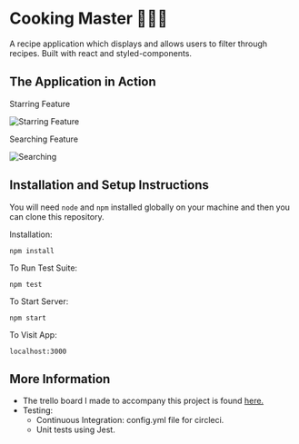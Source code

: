 # Cooking Master 👩🏻‍🍳

A recipe application which displays and allows users to filter through recipes. Built with react and styled-components. 

## The Application in Action

Starring Feature

![Starring Feature](https://i.imgur.com/8n2IH4t.gif)

Searching Feature

![Searching](https://i.imgur.com/6O9g5TE.gif)

## Installation and Setup Instructions

You will need `node` and `npm` installed globally on your machine and then you can clone this repository.  

Installation:

`npm install`  

To Run Test Suite:  

`npm test`  

To Start Server:

`npm start`  

To Visit App:

`localhost:3000`  

## More Information

  * The trello board I made to accompany this project is found <a href="https://trello.com/b/DW9VZ39X/%F0%9F%91%A9%F0%9F%8F%BB%F0%9F%8D%B3cooking-master" target="_blank">here.</a>
  * Testing: 
    * Continuous Integration: config.yml file for circleci.
    * Unit tests using Jest. 
  


